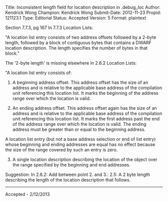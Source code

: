 Title:       Inconsistent length field for location description in .debug_loc
Author:      Kendrick Wong
Champion:    Kendrick Wong
Submit-Date: 2012-11-23
Propid:      121123.1
Type:        Editorial
Status:      Accepted
Version:     5
Format:      plaintext

Section 7.7.3, pg 167
In 7.7.3 Location Lists:

"A location list entry consists of two address offsets followed by a 2-byte length, followed by a
block of contiguous bytes that contains a DWARF location description. The length specifies the 
number of bytes in that block."

The '2-byte length' is missing elsewhere
in 2.6.2 Location Lists:

"A location list entry consists of:

1. A beginning address offset. This address offset has the size of an address and is relative to 
the applicable base address of the compilation unit referencing this location list. It marks the 
beginning of the address range over which the location is valid.

2. An ending address offset. This address offset again has the size of an address and is relative 
to the applicable base address of the compilation unit referencing this location list. It marks 
the first address past the end of the address range over which the location is valid. The ending 
address must be greater than or equal to the beginning address.

A location list entry (but not a base address selection or end of list entry) whose beginning and 
ending addresses are equal has no effect because the size of the range covered by such an entry is
zero.

3. A single location description describing the location of the object over the range specified by
the beginning and end addresses.

Suggestion:
In 2.6.2:
Add between point 2. and 3.:
2.5: A 2 byte length describing the length of the location description that follows.

---

Accepted - 2/12/2013
